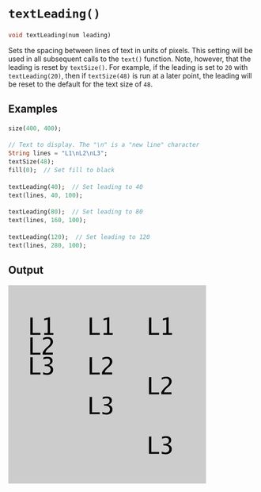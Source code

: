 # `textLeading()`

```dart
void textLeading(num leading)
```

Sets the spacing between lines of text in units of pixels. This setting will be used in all subsequent calls to the `text()` function. Note, however, that the leading is reset by `textSize()`. For example, if the leading is set to `20` with `textLeading(20)`, then if `textSize(48)` is run at a later point, the leading will be reset to the default for the text size of `48`.

## Examples

```dart
size(400, 400);

// Text to display. The "\n" is a "new line" character
String lines = "L1\nL2\nL3";
textSize(48);
fill(0);  // Set fill to black

textLeading(40);  // Set leading to 40
text(lines, 40, 100);

textLeading(80);  // Set leading to 80
text(lines, 160, 100);

textLeading(120);  // Set leading to 120
text(lines, 280, 100);
```

## Output

<img src="./_images/textLeading_1.png" width="400" height="400" />
